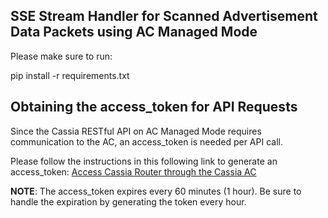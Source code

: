 ## SSE Stream Handler for Scanned Advertisement Data Packets using AC Managed Mode

Please make sure to run:

pip install -r requirements.txt


## Obtaining the access_token for API Requests
Since the Cassia RESTful API on AC Managed Mode requires communication to the AC, an access_token is needed per API call.

Please follow the instructions in this following link to generate an access_token:
[Access Cassia Router through the Cassia AC](https://github.com/CassiaNetworks/CassiaSDKGuide/wiki/Getting-Started#access-cassia-router-through-the-cassia-ac)

**NOTE**: The access_token expires every 60 minutes (1 hour). Be sure to handle the expiration by generating the token every hour.